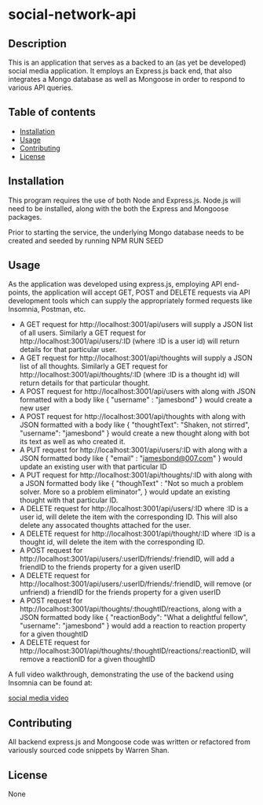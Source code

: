 # social-network-api

## Description
 This is an application that serves as a backed to an (as yet be developed) social media application. It employs an Express.js back end, that also integrates a Mongo database as well as Mongoose in order to respond to various API queries.

## Table of contents
  - [Installation](#installation)
  - [Usage](#usage)
  - [Contributing](#contributing)
  - [License](#license)

  ## Installation
This program requires the use of both Node and Express.js. Node.js will need to be installed, along with the both the Express and Mongoose packages.

Prior to starting the service, the underlying Mongo database needs to be created and seeded by running NPM RUN SEED

## Usage
As the application was developed using express.js, employing API end-points, the application will accept GET, POST and DELETE requests via API development tools which can supply the appropriately formed requests like Insomnia, Postman, etc.
- A GET request for http://localhost:3001/api/users will supply a JSON list of all users. Similarly a GET request for http://localhost:3001/api/users/:ID (where :ID is a user id) will return details for that particular user.
- A GET request for http://localhost:3001/api/thoughts will supply a JSON list of all thoughts. Similarly a GET request for http://localhost:3001/api/thoughts/:ID (where :ID is a thought id) will return details for that particular thought.
- A POST request for http://localhost:3001/api/users with along with JSON formatted with a body like { "username" : "jamesbond" } would create a new user
- A POST request for http://localhost:3001/api/thoughts with along with JSON formatted with a body like
{
    "thoughtText": "Shaken, not stirred",
    "username": "jamesbond"
}
would create a new thought along with bot its text as well as who created it.
- A PUT request for http://localhost:3001/api/users/:ID with along with a JSON formatted body like { "email" : "jamesbond@007.com" } would update an existing user with that particular ID
- A PUT request for http://localhost:3001/api/thoughts/:ID with along with a JSON formatted body like
{
    "thoughText" : "Not so much a problem solver. More so a problem eliminator",
}
would update an existing thought with that particular ID.
- A DELETE request for http://localhost:3001/api/users/:ID where :ID is a user id, will delete the item with the corresponding ID. This will also delete any assocated thoughts attached for the user.
- A DELETE request for http://localhost:3001/api/thought/:ID where :ID is a thought id, will delete the item with the corresponding ID.
- A POST request for http://localhost:3001/api/users/:userID/friends/:friendID, will add a friendID to the friends property for a given userID
- A DELETE request for http://localhost:3001/api/users/:userID/friends/:friendID, will remove (or unfriend) a friendID for the friends property for a given userID
- A POST request for http://localhost:3001/api/thoughts/:thoughtID/reactions, along with a JSON formatted body like
{
    "reactionBody": "What a delightful fellow",
    "username": "jamesbond"
}
would add a reaction to reaction property for a given thoughtID
- A DELETE request for http://localhost:3001/api/thoughts/:thoughtID/reactions/:reactionID, will remove a reactionID for a given thoughtID

A full video walkthrough, demonstrating the use of the backend using Insomnia can be found at:

[social media video](https://drive.google.com/file/d/11NwQlvdhOjJdLhi5RzkyKJu2YpqZIcIU/view?usp=sharing)

## Contributing
All backend express.js and Mongoose code was written or refactored from variously sourced code snippets by Warren Shan.
  
## License
None
